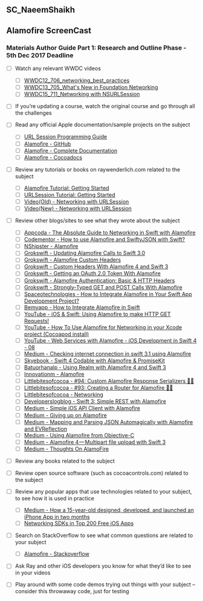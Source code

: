 ## SC_NaeemShaikh

## Alamofire ScreenCast

### Materials Author Guide Part 1: Research and Outline Phase - 5th Dec 2017 Deadline

* [ ] Watch any relevant WWDC videos
  - [ ] [WWDC12_706_networking_best_practices](https://developer.apple.com/videos/play/wwdc2012-706/)
  - [ ] [WWDC13_705_What's New in Foundation Networking](https://developer.apple.com/videos/play/wwdc2013/705/)
  - [ ] [WWDC15_711_Networking with NSURLSession](https://developer.apple.com/videos/play/wwdc2015-711/)

* [ ] If you’re updating a course, watch the original course and go through all the challenges

* [ ] Read any official Apple documentation/sample projects on the subject
  - [ ] [URL Session Programming Guide](https://developer.apple.com/library/ios/documentation/Cocoa/Conceptual/URLLoadingSystem/URLLoadingSystem.html)
  - [ ] [Alamofire - GitHub](https://github.com/Alamofire/Alamofire)
  - [ ] [Alamofire - Complete Documentation](https://alamofire.github.io/Alamofire)
  - [ ] [Alamofire - Cocoadocs](http://cocoadocs.org/docsets/Alamofire/1.2.3/)

* [ ] Review any tutorials or books on raywenderlich.com related to the subject
  - [ ] [Alamofire Tutorial: Getting Started](https://www.raywenderlich.com/147086/alamofire-tutorial-getting-started-2)
  - [ ] [URLSession Tutorial: Getting Started](https://www.raywenderlich.com/51127/nsurlsession-tutorial)
  - [ ] [Video(Old) - Networking with URLSession](https://videos.raywenderlich.com/courses/67-networking-with-urlsession)
  - [ ] [Video(New) - Networking with URLSession](https://videos.raywenderlich.com/courses/93-networking-with-urlsession)

* [ ] Review other blogs/sites to see what they wrote about the subject
  - [ ] [Appcoda - The Absolute Guide to Networking in Swift with Alamofire](https://www.appcoda.com/alamofire-beginner-guide/)
  - [ ] [Codementor - How to use Alamofire and SwiftyJSON with Swift?](https://www.codementor.io/ashishkakkad/how-to-use-alamofire-and-swiftyjson-with-swift-4or6su5oa)
  - [ ] [NShipster - Alamofire](http://nshipster.com/alamofire/)
  - [ ] [Grokswift - Updating Alamofire Calls to Swift 3.0 ](https://grokswift.com/updating-alamofire-to-swift-3-0/)
  - [ ] [Grokswift - Alamofire Custom Headers](https://grokswift.com/alamofire-custom-headers/)
  - [ ] [Grokswift - Custom Headers With Alamofire 4 and Swift 3](https://grokswift.com/custom-headers-alamofire4-swift3/)
  - [ ] [Grokswift - Getting an OAuth 2.0 Token With Alamofire](https://grokswift.com/alamofire-OAuth2/)
  - [ ] [Grokswift - Alamofire Authentication: Basic & HTTP Headers](https://grokswift.com/alamofire-authentication/)
  - [ ] [Grokswift - Strongly-Typed GET and POST Calls With Alamofire](https://grokswift.com/strongly-typed-api-calls/)
  - [ ] [Spaceotechnologies - How to Integrate Alamofire in Your Swift App Development Project?](https://www.spaceotechnologies.com/integrate-alamofire-swift-app-development/)
  - [ ] [Bemyapp - How to Integrate Alamofire in Swift](http://media.bemyapp.com/integrate-alamofire-swift/)
  - [ ] [YouTube - iOS & Swift: Using Alamofire to make HTTP GET Requests!](https://www.youtube.com/watch?v=Bk5Okd1q10c)
  - [ ] [YouTube - How To Use Alamofire for Networking in your Xcode project (Cocoapod install)](https://www.youtube.com/watch?v=Brei27hdnF8)
  - [ ] [YouTube - Web Services with Alamofire - iOS Development in Swift 4 - 08](https://www.youtube.com/watch?v=4ipvI7zpVg8)
  - [ ] [Medium - Checking internet connection in swift 3.1 using Alamofire](https://medium.com/@abhimuralidharan/checking-internet-connection-in-swift-3-1-using-alamofire-58ae45719f5)
  - [ ] [Skyebook - Swift 4 Codable with Alamofire & PromiseKit](https://skyebook.net/blog/2017/09/swift-codable-with-alamofire-promisekit/)
  - [ ] [Batuorhanalp - Using Realm with Alamofire 4 and Swift 3](https://blog.batuorhanalp.com/using-realm-with-alamofire-4-and-swift-3-f7b664b70a94)
  - [ ] [Innovationm - Alamofire](http://blogs.innovationm.com/alamofire/)
  - [ ] [Littlebitesofcocoa - #94: Custom Alamofire Response Serializers 💭🔥](https://littlebitesofcocoa.com/94-custom-alamofire-response-serializers)
  - [ ] [Littlebitesofcocoa - #93: Creating a Router for Alamofire 🔀🔥](https://littlebitesofcocoa.com/93-creating-a-router-for-alamofire)
  - [ ] [Littlebitesofcocoa - Networking](https://littlebitesofcocoa.com/topics/23-networking)
  - [ ] [Developerslogblog - Swift 3: Simple REST with Alamofire](https://developerslogblog.wordpress.com/2017/03/09/swift-3-simple-rest-with-alamofire/)
  - [ ] [Medium - Simple iOS API Client with Alamofire](https://medium.com/@shenghuawu/simple-ios-api-client-with-alamofire-cfb2cadf6c11)
  - [ ] [Medium - Giving up on Alamofire](https://medium.com/@streem/giving-up-on-alamofire-1f2e5a77313d)
  - [ ] [Medium - Mapping and Parsing JSON Automagically with Alamofire and EVReflection](https://medium.com/seyhunakyurek/mapping-and-parsing-json-automagically-with-alamofire-and-evreflection-25afce61ff4)
  - [ ] [Medium - Using Alamofire from Objective-C](https://medium.com/@catalinaturlea/using-alamofire-from-objective-c-18dd795e12d9)
  - [ ] [Medium - Alamofire 4 — Multipart file upload with Swift 3](https://medium.com/theappspace/alamofire-4-multipart-file-upload-with-swift-3-174df1ef84c1)
  - [ ] [Medium - Thoughts On AlamoFire](https://medium.com/the-traveled-ios-developers-guide/thoughts-on-alamofire-55a52a3d3d57)

* [ ] Review any books related to the subject

* [ ] Review open source software (such as cocoacontrols.com)
related to the subject

* [ ] Review any popular apps that use technologies related to your subject, to see how it is used in practice
  - [ ] [Medium - How a 15-year-old designed, developed, and launched an iPhone App in two months](https://medium.freecodecamp.org/how-i-created-marketed-and-launched-an-ios-app-in-two-months-65ab7b5e9e0c)
  - [ ] [Networking SDKs in Top 200 Free iOS Apps](https://mightysignal.com/top-ios-sdks?tag=4)

* [ ] Search on StackOverflow to see what common questions are related to your subject
  - [ ] [Alamofire - Stackoverflow](https://stackoverflow.com/questions/tagged/alamofire)

* [ ] Ask Ray and other iOS developers you know for what they’d like to see in your videos

* [ ] Play around with some code demos trying out things with your subject – consider this throwaway code, just for testing
